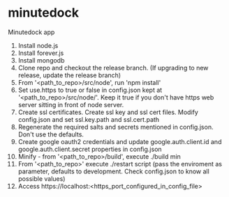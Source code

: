 minutedock
==========

Minutedock app

1. Install node.js
2. Install forever.js
3. Install mongodb
4. Clone repo and checkout the release branch. (If upgrading to new release, update the release branch)
5. From '\<path_to_repo\>/src/node', run 'npm install'
6. Set use.https to true or false in config.json kept at '\<path_to_repo\>/src/node/'. Keep it true if you don't have https web server sitting in front of node server.
7. Create ssl certificates. Create ssl key and ssl cert files. Modify config.json and set ssl.key.path and ssl.cert.path
8. Regenerate the required salts and secrets mentioned in config.json. Don't use the defaults.
9. Create google oauth2 credentials and update google.auth.client.id and google.auth.client.secret properties in config.json
10. Minify -  from '\<path_to_repo\>/build', execute ./build min
11. From '\<path_to_repo\>' execute ./restart script (pass the enviroment as parameter, defaults to development. Check config.json to know all possible values)
12. Access https://localhost:\<https_port_configured_in_config_file\>
